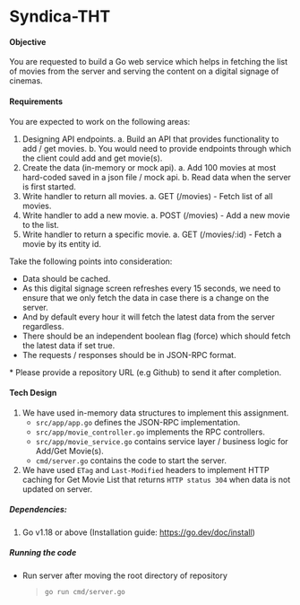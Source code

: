 # Syndica-THT

#### Objective
You are requested to build a Go web service which helps in fetching the list of movies from the
server and serving the content on a digital signage of cinemas.

#### Requirements
You are expected to work on the following areas:
1. Designing API endpoints.
	a. Build an API that provides functionality to add / get movies.
	b. You would need to provide endpoints through which the client could add and get movie(s).
2. Create the data (in-memory or mock api).
	a. Add 100 movies at most hard-coded saved in a json file / mock api.
	b. Read data when the server is first started.
3. Write handler to return all movies.
a. GET (/movies) - Fetch list of all movies.
4. Write handler to add a new movie.
a. POST (/movies) - Add a new movie to the list.
5. Write handler to return a specific movie.
a. GET (/movies/:id) - Fetch a movie by its entity id.

Take the following points into consideration:
- Data should be cached.
- As this digital signage screen refreshes every 15 seconds, we need to ensure that we
only fetch the data in case there is a change on the server.
- And by default every hour it will fetch the latest data from the server regardless.
- There should be an independent boolean flag (force) which should fetch the latest data if set true.
- The requests / responses should be in JSON-RPC format.

\* Please provide a repository URL (e.g Github) to send it after completion.

#### Tech Design
1. We have used in-memory data structures to implement this assignment.
	* `src/app/app.go` defines the JSON-RPC implementation.
	* `src/app/movie_controller.go` implements the RPC controllers.
	* `src/app/movie_service.go` contains service layer / business logic for Add/Get Movie(s).
	* `cmd/server.go` contains the code to start the server.
2. We have used `ETag` and `Last-Modified` headers to implement HTTP caching for Get Movie List that returns `HTTP status 304` when data is not updated on server.

##### Dependencies:
1. Go v1.18 or above (Installation guide: https://go.dev/doc/install)

##### Running the code
- Run server after moving the root directory of repository
	>`go run cmd/server.go`
